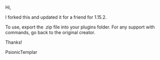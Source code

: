 Hi,

I forked this and updated it for a friend for 1.15.2.

To use, export the .zip file into your plugins folder. For any support with commands, go back to the original creator.

Thanks!

PsionicTemplar